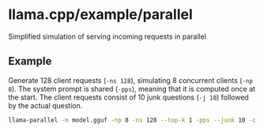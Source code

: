 # llama.cpp/example/parallel

Simplified simulation of serving incoming requests in parallel

## Example

Generate 128 client requests (`-ns 128`), simulating 8 concurrent clients (`-np 8`). The system prompt is shared (`-pps`), meaning that it is computed once at the start. The client requests consist of 10 junk questions (`-j 10`) followed by the actual question.

```bash
llama-parallel -m model.gguf -np 8 -ns 128 --top-k 1 -pps --junk 10 -c 16384
```

